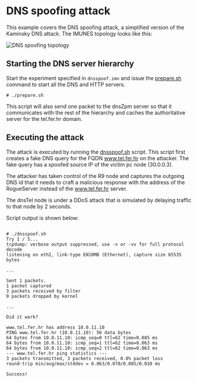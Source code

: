 # DNS spoofing attack

This example covers the DNS spoofing attack, a simplified version of the
Kaminsky DNS attack. The IMUNES topology looks like this:

![DNS spoofing topology](http://imunes.tel.fer.hr/images/topologies/kaminsky.png)

## Starting the DNS server hierarchy
Start the experiment specified in `dnsspoof.imn` and issue the
[prepare.sh](prepare.sh) command to start all the DNS and HTTP servers.
```console
# ./prepare.sh
```
This script will also send one packet to the dnsZpm server so that it
communicates with the rest of the hierarchy and caches the authoritative server
for the tel.fer.hr domain.

## Executing the attack
The attack is executed by running the [dnsspoof.sh](dnsspoof.sh) script. This
script first creates a fake DNS query for the FQDN www.tel.fer.hr on the
attacker. The fake query has a spoofed source IP of the victim pc node
(30.0.0.3).

The attacker has taken control of the R9 node and captures the outgoing DNS id
that it needs to craft a malicious response with the address of the RogueServer
instead of the www.tel.fer.hr server.

The dnsTel node is under a DDoS attack that is simulated by delaying traffic
to that node by 2 seconds.

Script output is shown below:
```console

# ./dnsspoof.sh 
Try 1 / 5...
tcpdump: verbose output suppressed, use -v or -vv for full protocol decode
listening on eth2, link-type EN10MB (Ethernet), capture size 65535 bytes

...

Sent 1 packets.
1 packet captured
3 packets received by filter
0 packets dropped by kernel

...

Did it work?

www.tel.fer.hr has address 10.0.11.10
PING www.tel.fer.hr (10.0.11.10): 56 data bytes
64 bytes from 10.0.11.10: icmp_seq=0 ttl=62 time=0.085 ms
64 bytes from 10.0.11.10: icmp_seq=1 ttl=62 time=0.063 ms
64 bytes from 10.0.11.10: icmp_seq=2 ttl=62 time=0.063 ms
--- www.tel.fer.hr ping statistics ---
3 packets transmitted, 3 packets received, 0.0% packet loss
round-trip min/avg/max/stddev = 0.063/0.070/0.085/0.010 ms

Success!
```
